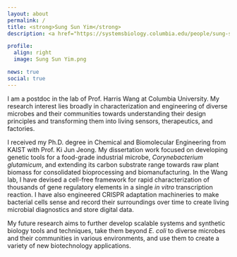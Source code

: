```yaml
---
layout: about
permalink: /
title: <strong>Sung Sun Yim</strong>
description: <a href="https://systemsbiology.columbia.edu/people/sung-sun-yim">Postdoctoral Fellow at Columbia University</a> | Systems & Synthetic Biology

profile:
  align: right
  image: Sung Sun Yim.png

news: true
social: true
---
```


I am a postdoc in the lab of Prof. Harris Wang at Columbia University. My research interest lies broadly in characterization and engineering of diverse microbes and their communities towards understanding their design principles and transforming them into living sensors, therapeutics, and factories.

I received my Ph.D. degree in Chemical and Biomolecular Engineering from KAIST with Prof. Ki Jun Jeong. My dissertation work focused on developing genetic tools for a food-grade industrial microbe, <i>Corynebacterium glutamicum</i>, and extending its carbon substrate range towards raw plant biomass for consolidated bioprocessing and biomanufacturing. In the Wang lab, I have devised a cell-free framework for rapid characterization of thousands of gene regulatory elements in a single <i>in vitro</i> transcription reaction. I have also engineered CRISPR adaptation machineries to make bacterial cells sense and record their surroundings over time to create living microbial diagnostics and store digital data.

My future research aims to further develop scalable systems and synthetic biology tools and techniques, take them beyond <i>E. coli</i> to diverse microbes and their communities in various environments, and use them to create a variety of new biotechnology applications.